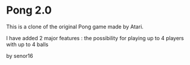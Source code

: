# Pong 2.0
This is a clone of the original Pong game made by Atari.​

I have added 2 major features : the possibility for playing up to 4 players with up to 4 balls


by senor16  